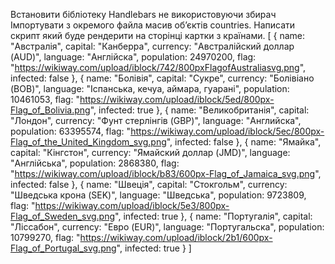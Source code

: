 Встановити бібліотеку Handlebars не використовуючи збирач
Імпортувати з окремого файла масив об’єктів countries. 
Написати скрипт який буде рендерити на сторінці картки з країнами.
[
  {
    name: "Австралія",
    capital: "Канберра",
    currency: "Австралійский доллар (AUD)",
    language: "Англійска",
    population: 24970200,
    flag: "https://wikiway.com/upload/iblock/742/800pxFlagofAustraliasvg.png",
    infected: false
  },
  {
    name: "Болівія",
    capital: "Сукре",
    currency: "Болівіано (BOB)",
    language: "Іспанська, кечуа, аймара, гуарані",
    population: 10461053,
    flag: "https://wikiway.com/upload/iblock/5ed/800px-Flag_of_Bolivia.png",
    infected: true
  },
  {
    name: "Великобританія",
    capital: "Лондон",
    currency: "Фунт стерлінгів (GBP)",
    language: "Английска",
    population: 63395574,
    flag: "https://wikiway.com/upload/iblock/5ec/800px-Flag_of_the_United_Kingdom_svg.png",
    infected: false
  },
  {
    name: "Ямайка",
    capital: "Кінгстон",
    currency: "Ямайский доллар (JMD)",
    language: "Англійська",
    population: 2868380,
    flag: "https://wikiway.com/upload/iblock/b83/600px-Flag_of_Jamaica_svg.png",
    infected: false
  },
  {
    name: "Швеція",
    capital: "Стокгольм",
    currency: "Шведська крона (SEK)",
    language: "Шведська",
    population: 9723809,
    flag: "https://wikiway.com/upload/iblock/5e3/800px-Flag_of_Sweden_svg.png",
    infected: true
  },
  {
    name: "Португалія",
    capital: "Ліссабон",
    currency: "Евро (EUR)",
    language: "Португальска",
    population: 10799270,
    flag: "https://wikiway.com/upload/iblock/2b1/600px-Flag_of_Portugal_svg.png",
    infected: true
  }
]
